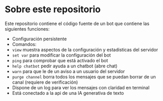 # Sobre este repositorio

Este repositorio contiene el código fuente de un bot que contiene las siguientes funciones:

- Configuración persistente
- Comandos:
 - `view` muestra aspectos de la configuración y estadisticas del servidor
 - `set var` para modificar la configuración del bot
 - `ping` para comprobar que está activado el bot
 - `help chatbot` pedir ayuda a un chatbot (abre chat)
 - `warn` para que le de un aviso a un usuario del servidor
 - `purge channel` borra todos los mensajes que se puedan borrar de un canal (requiere de verificación)
- Dispone de un log para ver los mensajes con claridad en terminal
- Está conectado a la api de una IA generativa de texto